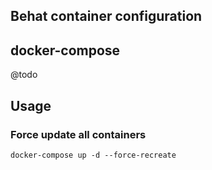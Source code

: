 Behat container configuration
------------

  ## docker-compose

  @todo

Usage
-----------

  ### Force update all containers

  ```docker-compose up -d --force-recreate```
